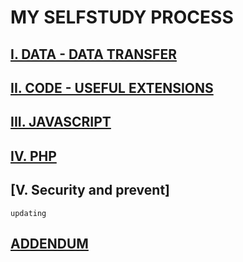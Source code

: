 # MY SELFSTUDY PROCESS

## [I. DATA - DATA TRANSFER](https://github.com/TamLNM/TamLNM_SelfStudy/blob/master/I.%20DOCUMENTATION/CHAPTER%201%20-%20DATA%20-%20DATA%20TRANSFER/Chapter1.md)

## [II. CODE - USEFUL EXTENSIONS](https://github.com/TamLNM/TamLNM_SelfStudy/blob/master/I.%20DOCUMENTATION/CHAPTER%202%20-%20CODE%20-%20USEFUL%20EXTENSIONS/Chapter2.md)

## [III. JAVASCRIPT](https://github.com/TamLNM/TamLNM_SelfStudy/blob/master/I.%20DOCUMENTATION/CHAPTER%203%20-%20JAVASCRIPT/0.Chapter3.md)

## [IV. PHP](https://github.com/TamLNM/TamLNM_SelfStudy/blob/master/I.%20DOCUMENTATION/CHAPTER%204%20-%20PHP/Chapter4.md)

## [V. Security and prevent]
`updating`

## [ADDENDUM](https://github.com/TamLNM/TamLNM_SelfStudy/blob/master/I.%20DOCUMENTATION/CHAPTER%20ADDENDUM/Chapter_Addendum.md)


